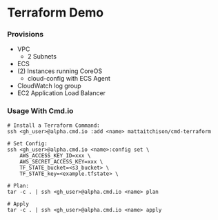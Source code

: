 # Terraform Demo

### Provisions
* VPC
  * 2 Subnets
* ECS
* (2) Instances running CoreOS
  * cloud-config with ECS Agent
* CloudWatch log group
* EC2 Application Load Balancer

### Usage With Cmd.io

    # Install a Terraform Command:
    ssh <gh_user>@alpha.cmd.io :add <name> mattaitchison/cmd-terraform

    # Set Config:
    ssh <gh_user>@alpha.cmd.io <name>:config set \
        AWS_ACCESS_KEY_ID=xxx \
        AWS_SECRET_ACCESS_KEY=xxx \
        TF_STATE_bucket=<s3_bucket> \
        TF_STATE_key=<example.tfstate> \

    # Plan:
    tar -c . | ssh <gh_user>@alpha.cmd.io <name> plan

    # Apply
    tar -c . | ssh <gh_user>@alpha.cmd.io <name> apply
